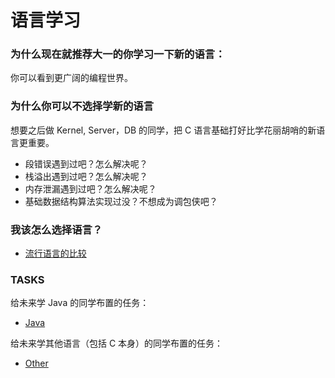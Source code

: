 # 语言学习

### 为什么现在就推荐大一的你学习一下新的语言：

你可以看到更广阔的编程世界。

### 为什么你可以不选择学新的语言

想要之后做 Kernel, Server，DB 的同学，把 C 语言基础打好比学花丽胡哨的新语言更重要。
- 段错误遇到过吧？怎么解决呢？
- 栈溢出遇到过吧？怎么解决呢？
- 内存泄漏遇到过吧？怎么解决呢？
- 基础数据结构算法实现过没？不想成为调包侠吧？


### 我该怎么选择语言？

* [流行语言的比较](LanguageComparison.md)

### TASKS

给未来学 Java 的同学布置的任务：
* [Java](old-Plan/Plan4-java.md)

给未来学其他语言（包括 C 本身）的同学布置的任务：
* [Other](old-Plan/Plan4-other.md)

